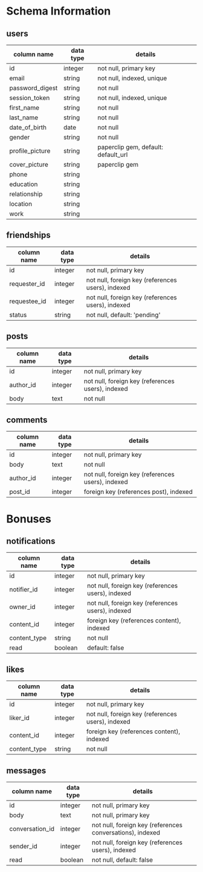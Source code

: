 # Schema Information

## users
column name     | data type | details
----------------|-----------|-----------------------
id              | integer   | not null, primary key
email           | string    | not null, indexed, unique
password_digest | string    | not null
session_token   | string    | not null, indexed, unique
first_name      | string    | not null
last_name       | string    | not null
date_of_birth   | date      | not null
gender          | string    | not null
profile_picture | string    | paperclip gem, default: default_url
cover_picture   | string    | paperclip gem
phone           | string    |
education       | string    |
relationship    | string    |
location        | string    |
work            | string    |

## friendships
column name  | data type | details
-------------|-----------|-----------------------
id           | integer   | not null, primary key
requester_id | integer   | not null, foreign key (references users), indexed
requestee_id | integer   | not null, foreign key (references users), indexed
status       | string    | not null, default: 'pending'

## posts
column name | data type | details
------------|-----------|-----------------------
id          | integer   | not null, primary key
author_id   | integer   | not null, foreign key (references users), indexed
body        | text      | not null

## comments
column name | data type | details
------------|-----------|-----------------------
id          | integer   | not null, primary key
body        | text      | not null
author_id   | integer   | not null, foreign key (references users), indexed
post_id     | integer   | foreign key (references post), indexed


# Bonuses

## notifications
column name  | data type | details
-------------|-----------|-----------------------
id           | integer   | not null, primary key
notifier_id  | integer   | not null, foreign key (references users), indexed
owner_id     | integer   | not null, foreign key (references users), indexed
content_id   | integer   | foreign key (references content), indexed
content_type | string    | not null
read         | boolean   | default: false

## likes
column name  | data type | details
-------------|-----------|-----------------------
id           | integer   | not null, primary key
liker_id     | integer   | not null, foreign key (references users), indexed
content_id   | integer   | foreign key (references content), indexed
content_type | string    | not null

## messages
column name     | data type | details
----------------|-----------|-----------------------
id              | integer   | not null, primary key
body            | text      | not null, primary key
conversation_id | integer   | not null, foreign key (references conversations), indexed
sender_id       | integer   | not null, foreign key (references users), indexed
read            | boolean   | not null, default: false

